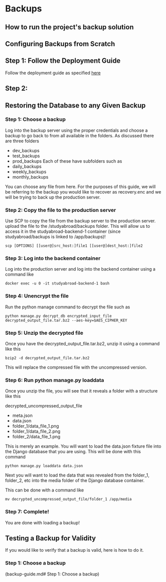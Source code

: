 # Backups
## How to run the project's backup solution

## Configuring Backups from Scratch

## Step 1: Follow the Deployment Guide
Follow the deployment guide as specified [here](https://duke-ece-458.gitbook.io/mishmash/dev-docs/deployment-guide)

## Step 2: 

## Restoring the Database to any Given Backup

### Step 1: Choose a backup

Log into the backup server using the proper credentials and choose a backup to go back to from all available in the folders.
As discussed there are three folders
- dev_backups
- test_backups
- prod_backups
Each of these have subfolders such as
- daily_backups
- weekly_backups
- monthly_backups

You can choose any file from here. For the purposes of this guide, we will be referring to the backup you would like to recover as recovery.enc and we will be trying to back up the production server.

### Step 2: Copy the file to the production server

Use SCP to copy the file from the backup server to the production server. upload the file to the /studyabroad/backups folder. This will allow us to access it in the studyabroad-backend-1 container (since studyabroad/backups is linked to /app/backups)!

`scp [OPTIONS] [[user@]src_host:]file1 [[user@]dest_host:]file2`

### Step 3: Log into the backend container

Log into the production server and log into the backend container using a command like

`docker exec -u 0 -it studyabroad-backend-1 bash`

### Step 4: Unencrypt the file

Run the python manage command to decrypt the file such as

`python manage.py decrypt_db encrypted_input_file decrypted_output_file.tar.bz2 --aes-key=$AES_CIPHER_KEY`

### Step 5: Unzip the decrypted file

Once you have the decrypted_output_file.tar.bz2, unzip it using a command like this

`bzip2 -d decrypted_output_file.tar.bz2`

This will replace the compressed file with the uncompressed version.

### Step 6: Run python manage.py loaddata

Once you unzip the file, you will see that it reveals a folder with a structure like this

decrypted_uncompressed_output_file
- meta.json
- data.json
- folder_1/data_file_1.png
- folder_1/data_file_2.png
- folder_2/data_file_1.png

This is merely an example. You will want to load the data.json fixture file into the Django database that you are using. This will be done with this command

`python manage.py loaddata data.json`

Next you will want to load the data that was revealed from the folder_1, folder_2, etc into the media folder of the Django database container.

This can be done with a command like

`mv decrypted_uncompressed_output_file/folder_1 /app/media`

### Step 7: Complete!

You are done with loading a backup!

## Testing a Backup for Validity
If you would like to verify that a backup is valid, here is how to do it.

### Step 1: Choose a backup
(backup-guide.md# Step 1: Choose a backup)


